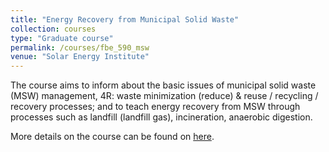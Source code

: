 ```yaml
---
title: "Energy Recovery from Municipal Solid Waste"
collection: courses
type: "Graduate course"
permalink: /courses/fbe_590_msw
venue: "Solar Energy Institute"
---
```


The course aims to inform about the basic issues of municipal solid waste (MSW) management, 4R: waste minimization (reduce) & reuse / recycling / recovery processes; and to teach energy recovery from MSW through processes such as landfill (landfill gas), incineration, anaerobic digestion. 


More details on the course can be found on [here](https://ebys.ege.edu.tr/ogrenci/ebp/course.aspx?zs=2&mod=2&kultur=en-US&program=4744&did=264712&mid=681501&pmid=16839).

